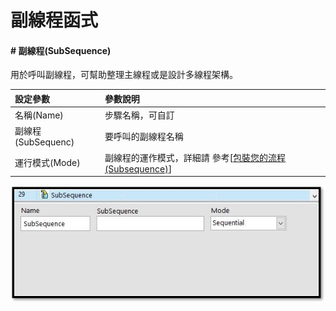 # 副線程函式

#### \# 副線程\(SubSequence\)

用於呼叫副線程，可幫助整理主線程或是設計多線程架構。

| 設定參數 | 參數說明 |
| :--- | :--- |
| 名稱\(Name\) | 步驟名稱，可自訂 |
| 副線程\(SubSequenc\) | 要呼叫的副線程名稱 |
| 運行模式\(Mode\) | 副線程的運作模式，詳細請 參考\[[包裝您的流程\(Subsequence\)](../../bao-nin-de-liu-cheng-subsequence.md)\] |

![](../../../.gitbook/assets/subseq.jpg)

